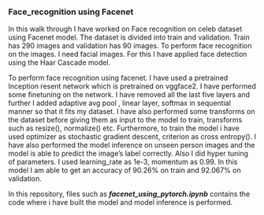 ### Face_recognition using Facenet
In this walk through I have worked on Face recognition on celeb dataset using Facenet model. The dataset is divided into train and validation. Train has 290 images and validation has 90 images. To perform face recognition on the images. I need  facial images. For this I have applied face detection using the Haar Cascade model.

To perform face recognition using facenet. I have used a pretrained Inception resent network which is pretrained on vggface2. I have performed some finetuning on the network. I have removed all the last five layers and further I  added adaptive avg pool , linear layer, softmax in sequential manner so that it fits my dataset. I have also performed some transforms on the dataset before giving them as input to the model to train, transforms such as resize(), normalize() etc. Furthermore, to train the model i have used optimizer as stochastic gradient descent, criterion as cross entropy(). I have also performed the model inference on unseen person images and the model is able to predict the image’s  label correctly.  Also I did hyper tuning of parameters. I used learning_rate as 1e-3, momentum as 0.99. In this model I am able to get an accuracy of 90.26% on train and 92.067% on validation.

In this repository, files such as ***facenet_using_pytorch.ipynb*** contains the code where i have built the model and model inference is performed.
